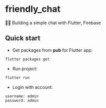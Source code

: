 # friendly_chat

🙌👻 Building a simple chat with Flutter, Firebase

## Quick start

- Get packages from **pub** for Flutter app:

```bash
flutter packages get
```

- Run project:

```bash
flutter run
```

- Login with account:

```
username: admin
password: admin
```
